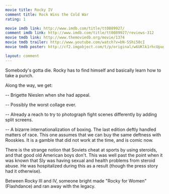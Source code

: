 ```yaml
---
movie title: Rocky IV
comment title: Rock Wins the Cold War
rating: 1

movie imdb link: http://www.imdb.com/title/tt0089927/
comment imdb link: http://www.imdb.com/title/tt0089927/reviews-312
movie tmdb link: http://www.themoviedb.org/movie/1374
movie tmdb trailer: http://www.youtube.com/watch?v=bN-SShi58cI
movie tmdb poster: http://cf2.imgobject.com/t/p/original/w6UKlk1rhcUpug3gt7PgRez0r01.jpg

layout: comment
---
```


Somebody's gotta die. Rocky has to find himself and basically learn how to take a punch. 

Along the way, we get:

-- Brigette Nieslen when she had appeal.

-- Possibly the worst collage ever.

-- Already a reach to try to photograph fight scenes differently by adding split screens.

-- A bizarre internationalization of boxing. The last edition deftly handled matters of race. This one assumes that we can buy the same deftness with Rooskies. It is a gamble that did not work at the time, and is comic now.

There is the strange notion that Soviets cheat at sports by using steroids, and that good old American boys don't. This was well past the point when it was known that Sly was having sexual and health problems from steroid abuse. He was hospitalized during this as a result (though the press story had it otherwise).

Between Rocky III and IV, someone bright made "Rocky for Women" (Flashdance) and ran away with the legacy.